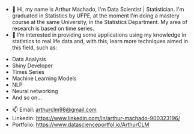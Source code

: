 - 👋 Hi, my name is Arthur Machado, I'm Data Scientist | Statistician. I'm graduated in Statistics by UFPE, at the moment I'm doing a mastery course at the same University, in the Statistics Department. 
My area of research is based on time series.
- 👀 I’m interested in providing some applications using my knowledge in statistics to real life data and, with this, learn more techniques aimed in this field, such as:

* Data Analysis
* Shiny Developer
* Times Series
* Machine Learning Models
* NLP
* Neural networking
* And so on...
- 📫 Email: arthurclm98@gmail.com
- Linkedin: https://www.linkedin.com/in/arthur-machado-900323196/
- Portfolio: https://www.datascienceportfol.io/ArthurCLM
